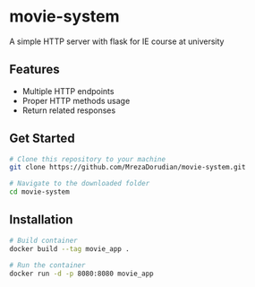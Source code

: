 # movie-system
A simple HTTP server with flask for IE course at university

## Features
- Multiple HTTP endpoints
- Proper HTTP methods usage
- Return related responses

## Get Started
```bash
# Clone this repository to your machine
git clone https://github.com/MrezaDorudian/movie-system.git

# Navigate to the downloaded folder
cd movie-system
```

## Installation
```bash
# Build container
docker build --tag movie_app .

# Run the container
docker run -d -p 8080:8080 movie_app
```
